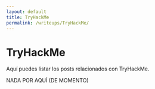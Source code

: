 ```yaml
---
layout: default
title: TryHackMe
permalink: /writeups/TryHackMe/
---
```


# TryHackMe

Aquí puedes listar los posts relacionados con TryHackMe.

NADA POR AQUÍ (DE MOMENTO)
